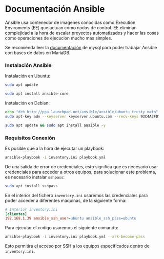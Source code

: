 # Documentación Ansible

Ansible usa contenedor de imagenes conocidas como Execution Enviroments (EE) que actuan como nodos de control.
EE eliminan complejidad a la hora de escalar proyectos automatizados y hacer las cosas como operaciones de ejecucion mucho mas simples.

Se recomienda leer la [documentación](../mysql/Documentacion.md) de mysql para poder trabajar Ansible con bases de datos en MariaDB.

### Instalación Ansible

Instalación en Ubuntu:
```sh
sudo apt update
```
```sh
sudo apt install ansible-core
```

Instalación en Debian:
```sh
echo "deb http://ppa.launchpad.net/ansible/ansible/ubuntu trusty main" | sudo tee /etc/apt/sources.list.d/ansible.list
sudo apt-key adv --keyserver keyserver.ubuntu.com --recv-keys 93C4A3FD7BB9C367

sudo apt update && sudo apt install ansible -y
```

### Requisitos Conexión

Es posible que a la hora de ejecutar un playbook:
```sh
ansible-playbook -i inventory.ini playbook.yml
```
De una salida de error de credenciales, esto significa que es necesario usar credenciales para acceder a otros equipos, para solucionar este problema, es necesario instalar `sshpass`:
```sh
sudo apt install sshpass
```
En el interior del fichero `inventory.ini` usaremos las credenciales para poder acceder a diferentes máquinas, de la siguiente forma:
```ini
# Interior inventory.ini
[clientes]
192.168.1.39 ansible_ssh_user=ubuntu ansible_ssh_pass=ubuntu
```
Para ejecutar el codigo usaremos el siguiente comando:
```sh
ansible-playbook -i inventory.ini playbook.yml --ask-become-pass
```
Esto permitirá el acceso por SSH a los equipos especificados dentro de `inventory.ini`.